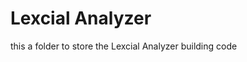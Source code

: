 <!--
 * @Description: 
 * @Solution: 
 * @Version: 2.0
 * @Author: happytraveller-alone
 * @Date: 2021-04-04 10:08:59
 * @LastEditors: happytraveller-alone
 * @LastEditTime: 2021-04-04 10:11:35
-->
# Lexcial Analyzer
this a folder to store the Lexcial Analyzer  building code

